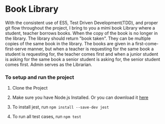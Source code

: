 # Book Library
With the consistent use of ES5, Test Driven Development(TDD), and proper git flow throughout the project, 
I bring to you a mimi book Library where a student, teacher borrows books. When the copy
of the book is no longer in the library. The library should return "book
taken". They can be multiple copies of the same book in the library. The
books are given in a first-come-first-serve manner, but when a teacher
is requesting for the same book a student is requesting for, the teacher
comes first and when a junior student is asking for the same book a
senior student is asking for, the senior student comes first.
Admin serves as the Librarian.

### To setup and run the project

1. Clone the Project

2. Make sure you have Node.js Installed. Or you can download it [here](https://nodejs.org/en/download/)
              
3. To install jest, run `npm install --save-dev jest`
 
4. To run all test cases, run `npm test`
